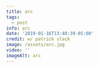 ```yaml
---
title: arc
tags:
  - post
info: arc
date: '2019-01-16T13:40:39-05:00'
credit: w/ patrick slack
image: /assets/arc.jpg
video: ''
imageAlt: arc
---
```


